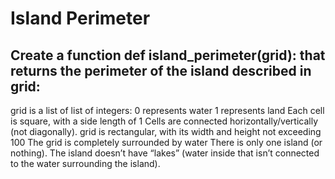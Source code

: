 # Island Perimeter

## Create a function def island_perimeter(grid): that returns the perimeter of the island described in grid:
grid is a list of list of integers:
    0 represents water
    1 represents land
    Each cell is square, with a side length of 1
    Cells are connected horizontally/vertically (not diagonally).
    grid is rectangular, with its width and height not exceeding 100
The grid is completely surrounded by water
There is only one island (or nothing).
The island doesn’t have “lakes” (water inside that isn’t connected to the water surrounding the island).
